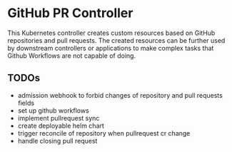 # GitHub PR Controller

This Kubernetes controller creates custom resources based on GitHub repositories and pull requests.
The created resources can be  further used by downstream controllers or applications to make complex tasks that Github Workflows are not capable of doing.

## TODOs

- admission webhook to forbid changes of repository and pull requests fields
- set up github workflows
- implement pullrequest sync
- create deployable helm chart
- trigger reconcile of repository when pullrequest cr change
- handle closing pull request
